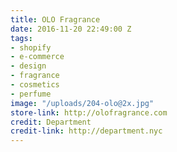 ```yaml
---
title: OLO Fragrance
date: 2016-11-20 22:49:00 Z
tags:
- shopify
- e-commerce
- design
- fragrance
- cosmetics
- perfume
image: "/uploads/204-olo@2x.jpg"
store-link: http://olofragrance.com
credit: Department
credit-link: http://department.nyc
---
```


